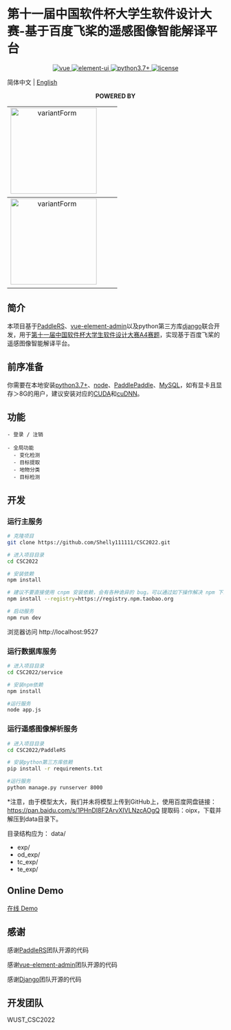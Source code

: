 # 第十一届中国软件杯大学生软件设计大赛-基于百度飞桨的遥感图像智能解译平台

<p align="center">
  <a href="https://github.com/vuejs/vue">
    <img src="https://img.shields.io/badge/vue-2.6.10-brightgreen.svg" alt="vue">
  </a>
  <a href="https://github.com/ElemeFE/element">
    <img src="https://img.shields.io/badge/element--ui-2.7.0-brightgreen.svg" alt="element-ui">
  </a>
  <a href="https://www.python.org/">
    <img src="https://img.shields.io/badge/python-3.7+-aff.svg" alt="python3.7+">
  </a>
  <a href="https://github.com/PanJiaChen/vue-element-admin/blob/master/LICENSE">
    <img src="https://img.shields.io/github/license/mashape/apistatus.svg" alt="license">
  </a>
</p>

简体中文 | [English](./README.EN.md)

<p align="center">
  <b>POWERED BY</b>
</p>
<table align="center" cellspacing="0" cellpadding="0">
  <tbody>
    <tr>
      <td align="center" valign="middle">
       <a href="https://github.com/PanJiaChen/vue-element-admin/" title="variantForm" target="_blank" style="padding-right: 20px;">
      <img height="200px" style="padding-right: 20px;" src="https://wpimg.wallstcn.com/ecc53a42-d79b-42e2-8852-5126b810a4c8.svg" title="variantForm">
      </td>
    </tr>
  </tbody>
  <tbody>
    <tr>
      <td align="center" valign="middle">
       <a href="https://github.com/PaddleCV-SIG/PaddleRS/" title="variantForm" target="_blank" style="padding-right: 20px;">
      <img height="200px" style="padding-right: 20px;" src="https://github.com/PaddleCV-SIG/PaddleRS/blob/develop/docs/images/logo.png" title="variantForm">
      </td>
    </tr>
  </tbody>
</table>

## 简介

本项目基于[PaddleRS](https://github.com/PaddleCV-SIG/PaddleRS)、[vue-element-admin](https://panjiachen.github.io/vue-element-admin)以及python第三方库[django](https://github.com/django/django)联合开发，用于[第十一届中国软件杯大学生软件设计大赛A4赛题](http://www.cnsoftbei.com/plus/view.php?aid=706)，实现基于百度飞桨的遥感图像智能解译平台。

## 前序准备

你需要在本地安装[python3.7+](https://www.python.org/)、[node](http://nodejs.org/)、[PaddlePaddle](https://www.paddlepaddle.org.cn/)、[MySQL](https://www.mysql.com/)，如有显卡且显存＞8G的用户，建议安装对应的[CUDA](https://developer.nvidia.com/cuda-toolkit-archive)和[cuDNN](https://developer.nvidia.com/rdp/cudnn-archive)。



## 功能

```
- 登录 / 注销

- 全局功能
  - 变化检测
  - 目标提取
  - 地物分类
  - 目标检测

```

## 开发

### 运行主服务

```bash
# 克隆项目
git clone https://github.com/Shelly111111/CSC2022.git

# 进入项目目录
cd CSC2022

# 安装依赖
npm install

# 建议不要直接使用 cnpm 安装依赖，会有各种诡异的 bug。可以通过如下操作解决 npm 下载速度慢的问题
npm install --registry=https://registry.npm.taobao.org

# 启动服务
npm run dev
```

浏览器访问 http://localhost:9527

### 运行数据库服务

```bash
# 进入项目目录
cd CSC2022/service

# 安装npm依赖
npm install

#运行服务
node app.js
```

### 运行遥感图像解析服务

```bash
# 进入项目目录
cd CSC2022/PaddleRS

# 安装python第三方库依赖
pip install -r requirements.txt

#运行服务
python manage.py runserver 8000
```

*注意，由于模型太大，我们并未将模型上传到GitHub上，使用百度网盘链接：https://pan.baidu.com/s/1PHnDI8F2ArvXIVLNzcAOgQ 提取码：oipx，下载并解压到data目录下。

目录结构应为：
data/
  - exp/
  - od_exp/
  - tc_exp/
  - te_exp/


## Online Demo

[在线 Demo](http://120.48.87.7:9527/)



## 感谢

感谢[PaddleRS](https://github.com/PaddleCV-SIG/PaddleRS)团队开源的代码

感谢[vue-element-admin](https://github.com/PanJiaChen/vue-element-admin)团队开源的代码

感谢[Django](https://github.com/django/django)团队开源的代码



## 开发团队

WUST_CSC2022